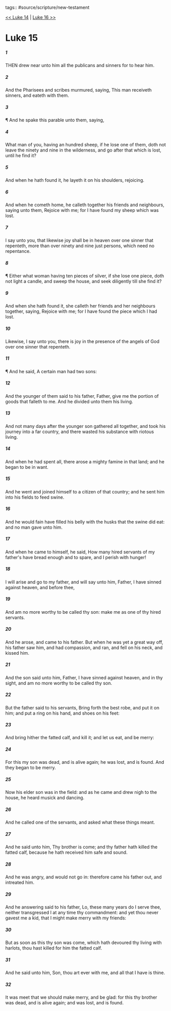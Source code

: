 tags:: #source/scripture/new-testament

[<< Luke 14](source/scripture/new-testament/03_Luke/Luke_14.md) | [Luke 16 >>](source/scripture/new-testament/03_Luke/Luke_16.md)

# Luke 15

##### 1

THEN drew near unto him all the publicans and sinners for to hear him.

##### 2

And the Pharisees and scribes murmured, saying, This man receiveth sinners, and eateth with them.

##### 3

¶ And he spake this parable unto them, saying,

##### 4

What man of you, having an hundred sheep, if he lose one of them, doth not leave the ninety and nine in the wilderness, and go after that which is lost, until he find it?

##### 5

And when he hath found it, he layeth it on his shoulders, rejoicing.

##### 6

And when he cometh home, he calleth together his friends and neighbours, saying unto them, Rejoice with me; for I have found my sheep which was lost.

##### 7

I say unto you, that likewise joy shall be in heaven over one sinner that repenteth, more than over ninety and nine just persons, which need no repentance.

##### 8

¶ Either what woman having ten pieces of silver, if she lose one piece, doth not light a candle, and sweep the house, and seek diligently till she find it?

##### 9

And when she hath found it, she calleth her friends and her neighbours together, saying, Rejoice with me; for I have found the piece which I had lost.

##### 10

Likewise, I say unto you, there is joy in the presence of the angels of God over one sinner that repenteth.

##### 11

¶ And he said, A certain man had two sons:

##### 12

And the younger of them said to his father, Father, give me the portion of goods that falleth to me. And he divided unto them his living.

##### 13

And not many days after the younger son gathered all together, and took his journey into a far country, and there wasted his substance with riotous living.

##### 14

And when he had spent all, there arose a mighty famine in that land; and he began to be in want.

##### 15

And he went and joined himself to a citizen of that country; and he sent him into his fields to feed swine.

##### 16

And he would fain have filled his belly with the husks that the swine did eat: and no man gave unto him.

##### 17

And when he came to himself, he said, How many hired servants of my father's have bread enough and to spare, and I perish with hunger!

##### 18

I will arise and go to my father, and will say unto him, Father, I have sinned against heaven, and before thee,

##### 19

And am no more worthy to be called thy son: make me as one of thy hired servants.

##### 20

And he arose, and came to his father. But when he was yet a great way off, his father saw him, and had compassion, and ran, and fell on his neck, and kissed him.

##### 21

And the son said unto him, Father, I have sinned against heaven, and in thy sight, and am no more worthy to be called thy son.

##### 22

But the father said to his servants, Bring forth the best robe, and put it on him; and put a ring on his hand, and shoes on his feet:

##### 23

And bring hither the fatted calf, and kill it; and let us eat, and be merry:

##### 24

For this my son was dead, and is alive again; he was lost, and is found. And they began to be merry.

##### 25

Now his elder son was in the field: and as he came and drew nigh to the house, he heard musick and dancing.

##### 26

And he called one of the servants, and asked what these things meant.

##### 27

And he said unto him, Thy brother is come; and thy father hath killed the fatted calf, because he hath received him safe and sound.

##### 28

And he was angry, and would not go in: therefore came his father out, and intreated him.

##### 29

And he answering said to his father, Lo, these many years do I serve thee, neither transgressed I at any time thy commandment: and yet thou never gavest me a kid, that I might make merry with my friends:

##### 30

But as soon as this thy son was come, which hath devoured thy living with harlots, thou hast killed for him the fatted calf.

##### 31

And he said unto him, Son, thou art ever with me, and all that I have is thine.

##### 32

It was meet that we should make merry, and be glad: for this thy brother was dead, and is alive again; and was lost, and is found.
